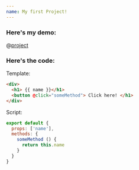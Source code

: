 ```yaml
---
name: My first Project!
---
```


### Here's my demo:

@[project]()


### Here's the code:

Template:

```html
<div>
  <h1> {{ name }}</h1>
  <button @click="someMethod"> Click here! </h1>
</div>
```

Script:

```js
export default {
  props: ['name'],
  methods: {
    someMethod () {
      return this.name
    }
  }
}
```
